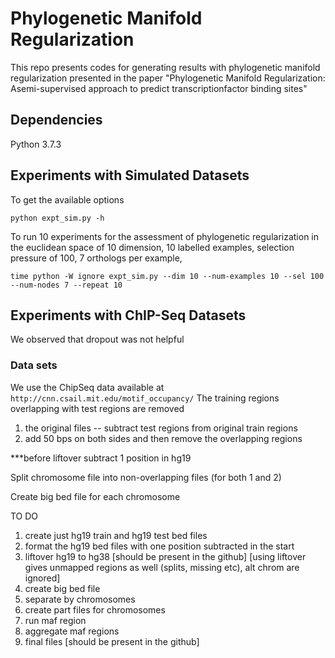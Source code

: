 # Phylogenetic Manifold Regularization
This repo presents codes for generating results with phylogenetic manifold regularization presented in the paper "Phylogenetic Manifold Regularization: Asemi-supervised approach to predict transcriptionfactor binding sites"

## Dependencies
Python 3.7.3

## Experiments with Simulated Datasets
To get the available options

`python expt_sim.py -h`

To run 10 experiments for the assessment of phylogenetic regularization in the euclidean space of 10 dimension, 10 labelled examples, selection pressure of 100, 7 orthologs per example, 

`time python -W ignore expt_sim.py --dim 10 --num-examples 10 --sel 100 --num-nodes 7 --repeat 10 `

## Experiments with ChIP-Seq Datasets

We observed that dropout was not helpful

### Data sets
We use the ChipSeq data available at 
`http://cnn.csail.mit.edu/motif_occupancy/`
The training regions overlapping with test regions are removed
1. the original files
-- subtract test regions from original train regions
2. add 50 bps on both sides and then remove the overlapping regions

***before liftover subtract 1 position in hg19 

Split chromosome file into non-overlapping files (for both 1 and 2)

Create big bed file for each chromosome

TO DO
1. create just hg19 train and hg19 test bed files
2. format the hg19 bed files with one position subtracted in the start
3. liftover hg19 to hg38 
[should be present in the github] 
[using liftover gives unmapped regions as well (splits, missing etc), alt chrom are ignored]
4. create big bed file
5. separate by chromosomes
6. create part files for chromosomes
7. run maf region
8. aggregate maf regions
9. final files [should be present in the github]
